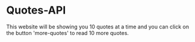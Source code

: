 # Quotes-API

This website will be showing you 10 quotes at a time and you can click on the button 'more-quotes' to read 10 more quotes.
